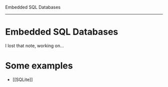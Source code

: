 Embedded SQL Databases

---

# **Embedded SQL Databases**
I lost that note, working on...

# **Some examples**
- [[SQLite]]